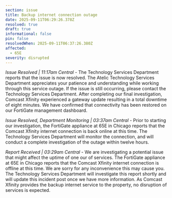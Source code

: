 ```yaml
---
section: issue
title: Backup internet connection outage
date: 2025-09-11T06:29:26.378Z
resolved: true
draft: true
informational: false
pin: false
resolvedWhen: 2025-09-11T06:37:26.380Z
affected:
  - 65E
severity: disrupted
---
```

*Issue Resolved | 11:17am Central* - The Technology Services Department reports that the issue is now resolved. The Atelic Technology Services Department appreciates your patience and understanding while working through this service outage. If the issue is still occurring, please contact the Technology Services Department. After completing our final investigation, Comcast Xfinity experienced a gateway update resulting in a total downtime of eight minutes. We have confirmed that connectivity has been restored on our FortiGate management dashboard.

*Issue Resolved, Department Monitoring | 03:37am Central* - Prior to starting our investigation, the FortiGate appliance at 65E in Chicago reports that the Comcast Xfinity internet connection is back online at this time. The Technology Services Department will monitor the connection, and will conduct a complete investigation of the outage within twelve hours.

*Report Received | 03:29am Central* - We are investigating a potential issue that might affect the uptime of one our of services. The FortiGate appliance at 65E in Chicago reports that the Comcast Xfinity internet connection is offline at this time. We are sorry for any inconvenience this may cause you. The Technology Services Department will investigate this report shortly and will update this incident post once we have more information. As Comcast Xfinity provides the backup internet service to the property, no disruption of services is expected.